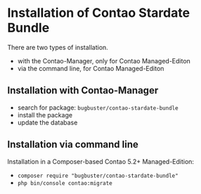 # Installation of Contao Stardate Bundle

There are two types of installation.

* with the Contao-Manager, only for Contao Managed-Editon
* via the command line, for Contao Managed-Editon


## Installation with Contao-Manager

* search for package: `bugbuster/contao-stardate-bundle`
* install the package
* update the database


## Installation via command line

Installation in a Composer-based Contao 5.2+ Managed-Edition:

* `composer require "bugbuster/contao-stardate-bundle"`
* `php bin/console contao:migrate`

